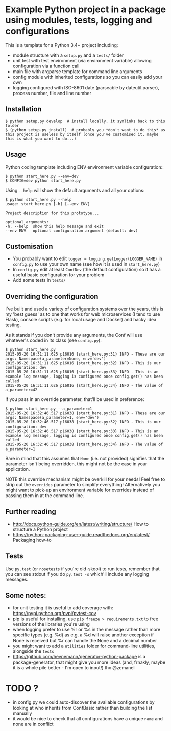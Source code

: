 # Example Python project in a package using modules, tests, logging and configurations

This is a template for a Python 3.4+ project including:

  * module structure with a `setup.py` and a `tests/` folder 
  * unit test with test environment (via environment variable) allowing configuration via a function call
  * main file with argparse template for command line arguments
  * config module with inherited configurations so you can easily add your own
  * logging configured with ISO-8601 date (parseable by dateutil.parser), process number, file and line number

## Installation

    $ python setup.py develop  # install locally, it symlinks back to this folder
    $ (python setup.py install)  # probably you *don't want to do this* as this project is useless by itself (once you've customised it, maybe this is what you want to do...)

## Usage

Python coding template including ENV environment variable configuration::

    $ python start_here.py --env=dev
    $ CONFIG=dev python start_here.py 

Using `--help` will show the default arguments and all your options:

    $ python start_here.py --help
    usage: start_here.py [-h] [--env ENV]

    Project description for this prototype...

    optional arguments:
    -h, --help  show this help message and exit
    --env ENV   optional configuration argument (default: dev)

## Customisation

  * You probably want to edit `logger = logging.getLogger(LOGGER_NAME)` in `config.py` to use your own name (see how it is used in `start_here.py`)
  * In `config.py` edit at least `ConfDev` (the default configuration) so it has a useful basic configuration for your problem
  * Add some tests in `tests/`

## Overriding the configuration

I've built and used a variety of configuration systems over the years, this is my 'best guess' as to one that works for web microservices (I tend to use Flask), console scripts (e.g. for local usage and Docker) and hacky idea testing.

As it stands if you don't provide any arguments, the Conf will use whatever's coded in its class (see `config.py`):

    $ python start_here.py 
    2015-05-20 16:31:11.625 p16016 {start_here.py:31} INFO - These are our args: Namespace(a_parameter=None, env='dev')
    2015-05-20 16:31:11.625 p16016 {start_here.py:32} INFO - This is our configuration: dev
    2015-05-20 16:31:11.625 p16016 {start_here.py:33} INFO - This is an example log message, logging is configured once config.get() has been called
    2015-05-20 16:31:11.626 p16016 {start_here.py:34} INFO - The value of a_parameter=42

If you pass in an override parameter, that'll be used in preference:

    $ python start_here.py --a_parameter=1
    2015-05-20 16:32:46.517 p16038 {start_here.py:31} INFO - These are our args: Namespace(a_parameter=1, env='dev')
    2015-05-20 16:32:46.517 p16038 {start_here.py:32} INFO - This is our configuration: dev
    2015-05-20 16:32:46.517 p16038 {start_here.py:33} INFO - This is an example log message, logging is configured once config.get() has been called
    2015-05-20 16:32:46.517 p16038 {start_here.py:34} INFO - The value of a_parameter=1

Bare in mind that this assumes that `None` (i.e. not provided) signifies that the parameter isn't being overridden, this might not be the case in your application.

NOTE this override mechanism might be overkill for your needs! Feel free to strip out the `overrides` parameter to simplify everything! Alternatively you might want to pick-up an environment variable for overrides instead of passing them in at the command line.

## Further reading

  * http://docs.python-guide.org/en/latest/writing/structure/ How to structure a Python project
  * https://python-packaging-user-guide.readthedocs.org/en/latest/ Packaging how-to

## Tests

Use `py.test` (or `nosetests` if you're old-skool) to run tests, remember that you can see stdout if you do `py.test -s` which'll include any logging messages.

## Some notes:

  * for unit testing it is useful to add coverage with: https://pypi.python.org/pypi/pytest-cov
  * pip is useful for installing, use `pip freeze > requirements.txt` to free versions of the libraries you're using
  * when logging prefer to use %r or %s in the message rather than more specific types (e.g. %d) as e.g. a %d will raise another exception if None is received but %r can handle the None and a decimal number
  * you might want to add a `utilities` folder for command-line utilities, alongside the `tests`
  * https://github.com/heynemann/generator-python-package is a package-generator, that might give you more ideas (and, frnakly, maybe it is a whole pile better - I'm open to input!) thx @zemanel

# TODO ?

  * in config.py we could auto-discover the available configurations by looking at who inherits from ConfBasic rather than building the list manually
  * it would be nice to check that all configurations have a unique `name` and none are in conflict
